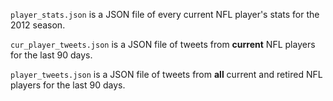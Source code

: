 `player_stats.json` is a JSON file of every current NFL player's stats for the 2012 season.

`cur_player_tweets.json` is a JSON file of tweets from **current** NFL players for the last 90 days.

`player_tweets.json` is a JSON file of tweets from **all** current and retired NFL players for the last 90 days.